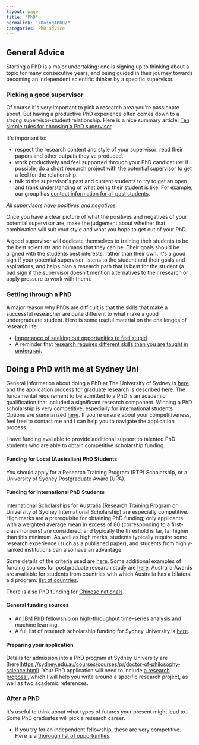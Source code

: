 ```yaml
---
layout: page
title: "PhD"
permalink: "/DoingAPhD/"
categories: PhD advice
---
```


## General Advice

Starting a PhD is a major undertaking: one is signing up to thinking about a topic for many consecutive years, and being guided in their journey towards becoming an independent scientific thinker by a specific supervisor.

### Picking a good supervisor

Of course it's very important to pick a research area you're passionate about.
But having a productive PhD experience often comes down to a strong supervisor-student relationship.
Here is a nice summary article: [Ten simple rules for choosing a PhD supervisor](https://doi.org/10.1371/journal.pcbi.1009330).

It's important to:

- respect the research content and style of your supervisor: read their papers and other outputs they've produced.
- work productively and feel supported through your PhD candidature: if possible, do a short research project with the potential supervisor to get a feel for the relationship.
- talk to the supervisor's past and current students to try to get an open and frank understanding of what being their student is like. For example, our group has [contact information for all past students](https://dynamicsandneuralsystems.github.io/team/).

_All supervisors have positives and negatives_

Once you have a clear picture of what the positives and negatives of your potential supervisor are, make the judgement about whether that combination will suit your style and what you hope to get out of your PhD.

A good supervisor will dedicate themselves to training their students to be the best scientists and humans that they can be.
Their goals should be aligned with the students best interests, rather than their own.
It's a good sign if your potential supervisor listens to the student and their goals and aspirations, and helps plan a research path that is best for the student (a bad sign if the supervisor doesn't mention alternatives to their research or apply pressure to work with them).

### Getting through a PhD

A major reason why PhDs are difficult is that the skills that make a successful researcher are quite different to what make a good undergraduate student.
Here is some useful material on the challenges of research life:

- [Importance of seeking out opportunities to feel stupid](http://jcs.biologists.org/content/121/11/1771)
- A reminder that [research requires different skills than you are taught in undergrad](http://jxyzabc.blogspot.com.au/2017/09/the-genius-fallacy.html).

## Doing a PhD with me at Sydney Uni

General information about doing a PhD at The University of Sydney is [here](https://sydney.edu.au/courses/courses/pr/doctor-of-philosophy-science.html) and the application process for graduate research is described [here](https://sydney.edu.au/study/admissions/apply/how-to-apply.html#uniqueId_nPUe33Za_5_button).
The fundamental requirement to be admitted to a PhD is an academic qualification that included a significant research component.
Winning a PhD scholarship is very competitive, especially for international students.
Options are summarized [here](http://sydney.edu.au/scholarships/research/research-training-program.shtml).
If you're unsure about your competitiveness, feel free to contact me and I can help you to navigate the application process.

I have funding available to provide additional support to talented PhD students who are able to obtain competitive scholarship funding.

#### Funding for Local (Australian) PhD Students

You should apply for a Research Training Program (RTP) Scholarship, or a University of Sydney Postgraduate Award (UPA).

#### Funding for International PhD Students

International Scholarships for Australia (Research Training Program or University of Sydney International Scholarship) are especially competitive.
High marks are a prerequisite for obtaining PhD funding; only applicants with a weighted average mean in excess of 80 (corresponding to a first-class honours) are considered, and typically the threshold is far, far higher than this minimum.
As well as high marks, students typically require some research experience (such as a published paper), and students from highly-ranked institutions can also have an advantage.

Some details of the criteria used are [here](http://sydney.edu.au/scholarships/docsschols/Higher_Degree_by_Research_Scholarship_Selection_Process.pdf).
Some additional examples of funding sources for postgraduate research study are [here](http://sydney.edu.au/scholarships/postgraduate/international-postgraduate-scholarships.shtml).
Australia Awards are available for students from countries with which Australia has a bilateral aid program: [list of countries](https://dfat.gov.au/people-to-people/australia-awards/Pages/participating-countries.aspx).
<!-- The [Endeavour Scholarship](https://internationaleducation.gov.au/scholarships/scholarships-and-fellowships/Pages/default.aspx) is another one to look into. -->
There is also PhD funding for [Chinese nationals](https://sydney.edu.au/scholarships/e/china-scholarship-council-research-programs-scholarship.html).

#### General funding sources

- An [IBM PhD fellowship](http://www.research.ibm.com/university/awards/phdfellowship.shtml) on high-throughput time-series analysis and machine learning.
- A full list of research scholarship funding for Sydney University is [here](http://sydney.edu.au/scholarships/research/faculty/science.shtml).

#### Preparing your application

Details for admission into a PhD program at Sydney University are [here]https://sydney.edu.au/courses/courses/pr/doctor-of-philosophy-science.html).
Your PhD application will need to include [a research proposal](https://sydney.edu.au/campus-life/student-news/2017/05/30/how-to-write-a-research-proposal-for-a-strong-phd-application.html), which I will help you write around a specific research project, as well as two academic references.

### After a PhD

It's useful to think about what types of futures your present might lead to.
Some PhD graduates will pick a research career.
- If you try for an independent fellowship, these are very competitive.
Here is a [thorough list of opportunities](https://research.jhu.edu/rdt/funding-opportunities/postdoctoral/).
